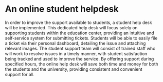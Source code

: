 # An online student helpdesk
In order to improve the support available to students, a student help desk will be implemented. 
This dedicated help desk will focus solely on supporting students within the education center, providing an intuitive and self-service system for submitting tickets.
Students will be able to easily file a ticket via their personal dashboard, detailing the issue and attaching relevant images. 
The student support team will consist of trained staff who will work to resolve issues in a timely manner, with student satisfaction being tracked and used to improve the service. 
By offering support during specified hours, the online help desk will save both time and money for both the students and the university, providing consistent and convenient support for all.

